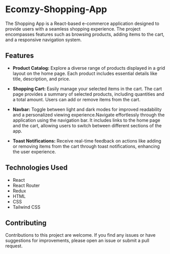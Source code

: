# Ecomzy-Shopping-App

The Shopping App is a React-based e-commerce application designed to provide users with a seamless shopping experience. The project encompasses features such as browsing products, adding items to the cart, and a responsive navigation system.

## Features

- **Product Catalog:** Explore a diverse range of products displayed in a grid layout on the home page. Each product includes essential details like title, description, and price.

- **Shopping Cart:** Easily manage your selected items in the cart. The cart page provides a summary of selected products, including quantities and a total amount. Users can add or remove items from the cart.

- **Navbar:** Toggle between light and dark modes for improved readability and a personalized viewing experience.Navigate effortlessly through the application using the navigation bar. It includes links to the home page and the cart, allowing users to switch between different sections of the app.

- **Toast Notifications:** Receive real-time feedback on actions like adding or removing items from the cart through toast notifications, enhancing the user experience.


## Technologies Used

- React
- React Router
- Redux
- HTML
- CSS
- Tailwind CSS
  

## Contributing

Contributions to this project are welcome. If you find any issues or have suggestions for improvements, please open an issue or submit a pull request.


